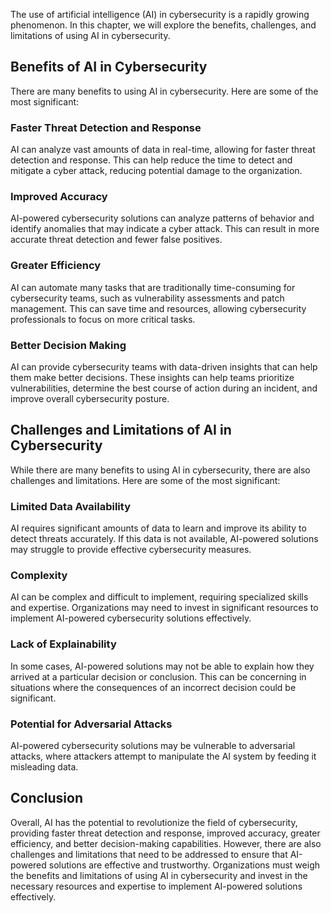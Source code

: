
The use of artificial intelligence (AI) in cybersecurity is a rapidly growing phenomenon. In this chapter, we will explore the benefits, challenges, and limitations of using AI in cybersecurity.

Benefits of AI in Cybersecurity
-------------------------------

There are many benefits to using AI in cybersecurity. Here are some of the most significant:

### Faster Threat Detection and Response

AI can analyze vast amounts of data in real-time, allowing for faster threat detection and response. This can help reduce the time to detect and mitigate a cyber attack, reducing potential damage to the organization.

### Improved Accuracy

AI-powered cybersecurity solutions can analyze patterns of behavior and identify anomalies that may indicate a cyber attack. This can result in more accurate threat detection and fewer false positives.

### Greater Efficiency

AI can automate many tasks that are traditionally time-consuming for cybersecurity teams, such as vulnerability assessments and patch management. This can save time and resources, allowing cybersecurity professionals to focus on more critical tasks.

### Better Decision Making

AI can provide cybersecurity teams with data-driven insights that can help them make better decisions. These insights can help teams prioritize vulnerabilities, determine the best course of action during an incident, and improve overall cybersecurity posture.

Challenges and Limitations of AI in Cybersecurity
-------------------------------------------------

While there are many benefits to using AI in cybersecurity, there are also challenges and limitations. Here are some of the most significant:

### Limited Data Availability

AI requires significant amounts of data to learn and improve its ability to detect threats accurately. If this data is not available, AI-powered solutions may struggle to provide effective cybersecurity measures.

### Complexity

AI can be complex and difficult to implement, requiring specialized skills and expertise. Organizations may need to invest in significant resources to implement AI-powered cybersecurity solutions effectively.

### Lack of Explainability

In some cases, AI-powered solutions may not be able to explain how they arrived at a particular decision or conclusion. This can be concerning in situations where the consequences of an incorrect decision could be significant.

### Potential for Adversarial Attacks

AI-powered cybersecurity solutions may be vulnerable to adversarial attacks, where attackers attempt to manipulate the AI system by feeding it misleading data.

Conclusion
----------

Overall, AI has the potential to revolutionize the field of cybersecurity, providing faster threat detection and response, improved accuracy, greater efficiency, and better decision-making capabilities. However, there are also challenges and limitations that need to be addressed to ensure that AI-powered solutions are effective and trustworthy. Organizations must weigh the benefits and limitations of using AI in cybersecurity and invest in the necessary resources and expertise to implement AI-powered solutions effectively.
